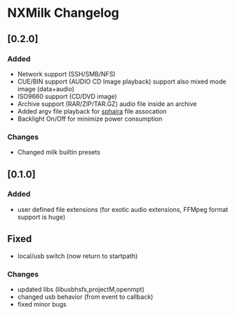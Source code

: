 # NXMilk Changelog
## [0.2.0]

### Added

- Network support (SSH/SMB/NFS)
- CUE/BIN support (AUDIO CD Image playback) support also mixed mode image (data+audio)
- ISO9660 support (CD/DVD image)
- Archive support (RAR/ZIP/TAR.GZ) audio file inside an archive
- Added argv file playback for [sphaira](https://github.com/ITotalJustice/sphaira) file assocation
- Backlight On/Off for minimize power consumption

### Changes

- Changed milk builtin presets

## [0.1.0]

### Added

- user defined file extensions (for exotic audio extensions, FFMpeg format support is huge) 

## Fixed

- local/usb switch (now return to startpath)

### Changes

- updated libs (libusbhsfs,projectM,openmpt)
- changed usb behavior (from event to callback)
- fixed minor bugs  

